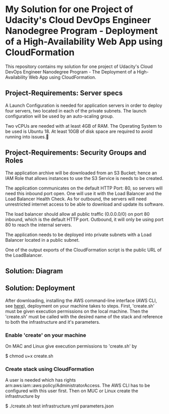 # My Solution for one Project of Udacity's Cloud DevOps Engineer Nanodegree Program - Deployment of a High-Availability Web App using CloudFormation
This repository contains my solution for one project of Udacity's Cloud DevOps Engineer Nanodegree Program - The Deployment of a High-Availability Web App using CloudFormation.
## Project-Requirements: Server specs

A Launch Configuration is needed for application servers in order to deploy four servers, two located in each of the private subnets. The launch configuration will be used by an auto-scaling group.

Two vCPUs are needed with at least 4GB of RAM. The Operating System to be used is Ubuntu 18.
At least 10GB of disk space are required to avoid running into issues.

## Project-Requirements: Security Groups and Roles
The application archive will be downloaded from an S3 Bucket; hence an IAM Role that allows instances to use the S3 Service is needs to be created.

The application communicates on the default HTTP Port: 80, so servers will need this inbound port open. One will use it with the Load Balancer and the Load Balancer Health Check. As for outbound, the servers will need unrestricted internet access to be able to download and update its software.

The load balancer should allow all public traffic (0.0.0.0/0) on port 80 inbound, which is the default HTTP port. Outbound, it will only be using port 80 to reach the internal servers.

The application needs to be deployed into private subnets with a Load Balancer located in a public subnet.

One of the output exports of the CloudFormation script is the public URL of the LoadBalancer.

## Solution: Diagram

## Solution: Deployment
After downloading, installing the AWS command-line interface (AWS CLI, see [here](https://docs.aws.amazon.com/cli/index.html)),
deployment on your machine takes to steps. First, 'create.sh' must be given execution permissions  on the local machine. Then the 'create.sh' must be called with the desired name of the stack and reference to both the infrastructure and it's parameters.
### Enable 'create' on your machine
On MAC and Linux give execution permissions to 'create.sh' by


$ chmod u+x create.sh
### Create stack using CloudFormation
A user is needed which has rights arn:aws:iam::aws:policy/AdministratorAccess. The AWS CLI has to be configured with this user first. Then on MUC or Linux create the infrastructure by


$ ./create.sh test infrastructure.yml parameters.json
